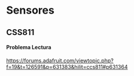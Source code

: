 # Sensores


## CSS811

#### Problema Lectura
https://forums.adafruit.com/viewtopic.php?f=19&t=126591&p=631383&hilit=ccs811#p631364


